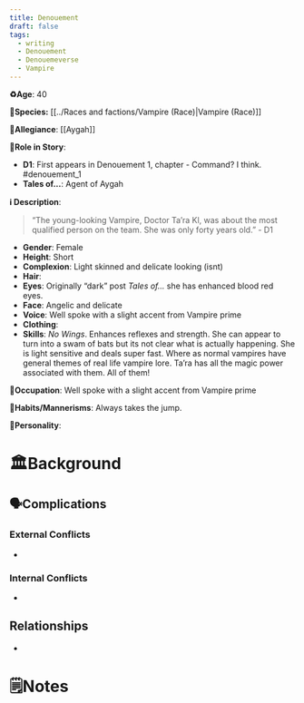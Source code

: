 ```yaml
---
title: Denouement
draft: false
tags:
  - writing
  - Denouement
  - Denouemeverse
  - Vampire
---
```


**♻️Age**:  40 

👾**Species:** [[../Races and factions/Vampire (Race)|Vampire (Race)]]

🏅**Allegiance**: [[Aygah]]

**🎲Role in Story**:  

- **D1**: First appears in Denouement 1, chapter - Command? I think. #denouement_1 
- **Tales of...**: Agent of Aygah

**ℹ️ Description**: 

> “The young-looking Vampire, Doctor Ta’ra Kl, was about the most qualified person on the team. She was only forty years old.” - D1

* **Gender**:  Female
* **Height**: Short
* **Complexion**: Light skinned and delicate looking (isnt)
* **Hair**:
* **Eyes**: Originally “dark” post *Tales of...* she has enhanced blood red eyes.
* **Face**: Angelic and delicate
* **Voice**: Well spoke with a slight accent from Vampire prime
* **Clothing**:
* **Skills**: *No Wings*. Enhances reflexes and strength. She can appear to turn into a swam of bats but its not clear what is actually happening. She is light sensitive and deals super fast. Where as normal vampires have general themes of real life vampire lore. Ta’ra has all the magic power associated with them. All of them!

**💼Occupation**: Well spoke with a slight accent from Vampire prime

**🎺Habits/Mannerisms**: Always takes the jump.

**🧨Personality**:

# 🏛️Background


## 🗣️Complications

### **External Conflicts**

- 

### **Internal Conflicts**

- 

## Relationships

- 

# 🗒️Notes